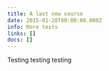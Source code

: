 ```yaml
---
title: A last new course
date: 2015-01-28T00:00:00.000Z
info: More tests
links: []
docs: []
---
```


Testing testing testing